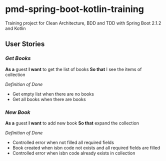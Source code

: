 # pmd-spring-boot-kotlin-training

Training project for Clean Architecture, BDD and TDD with Spring Boot 2.1.2 and Kotlin

## User Stories

### *Get Books*
**As a** guest **I want** to get the list of books **So that** I see the items of collection

*Definition of Done*
* Get empty list when there are no books
* Get all books when there are books

### *New Book*
**As a** guest **I want** to add new book **So that** expand the collection

*Definition of Done*
* Controlled error when not filled all required fields
* Book created when isbn code not exists and all required fields are filled 
* Controlled error when isbn code already exists in collection


